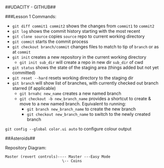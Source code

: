##UDACITY - GITHUB##

###Lesson 1
Commands:

- `git diff commit1 commit2` shows the changes from `commit1` to `commit2`
- `git log` shows the commit history starting with the most recent
- `git clone source` copies `source` repo to current working directory
- `git commit` starts the commit process
- `git checkout branch/commit` changes files to match to tip of `branch` or as at `commit`
- `git init` creates a new repository in the current working directory
	- `git init sub_dir` will create a repo in new dir `sub_dir` of cwd
- `git status` shows the state of the staging area (things added but not yet committed)
- `git reset --hard` resets working directory to the staging dir
- `git branch` will show list of branches, with currently checked out branch starred (if applicable)
	- `git brnahc new_name` creates a new named branch
	- `git checkout -b new_branch_name` provides a shortcut to create & move to a new named branch. Equivalent to running:
		- `git branch new_branch_name` to create the new branch
		- `git checkout new_branch_name` to switch to the newly created branch

`git config --global color.ui auto` to configure colour output  

##Asteroids##

Repository Diagram:

	Master (revert controls)---- Master ---Easy Mode
                              \-- Coins

